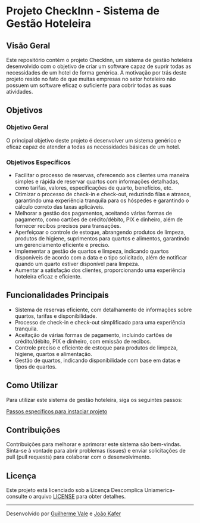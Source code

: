 # Projeto CheckInn - Sistema de Gestão Hoteleira

## Visão Geral

Este repositório contém o projeto CheckInn, um sistema de gestão hoteleira desenvolvido com o objetivo de criar um software capaz de suprir todas as necessidades de um hotel de forma genérica. A motivação por trás deste projeto reside no fato de que muitas empresas no setor hoteleiro não possuem um software eficaz o suficiente para cobrir todas as suas atividades.

## Objetivos

### Objetivo Geral

O principal objetivo deste projeto é desenvolver um sistema genérico e eficaz capaz de atender a todas as necessidades básicas de um hotel.

### Objetivos Específicos

- Facilitar o processo de reservas, oferecendo aos clientes uma maneira simples e rápida de reservar quartos com informações detalhadas, como tarifas, valores, especificações de quarto, benefícios, etc.
- Otimizar o processo de check-in e check-out, reduzindo filas e atrasos, garantindo uma experiência tranquila para os hóspedes e garantindo o cálculo correto das taxas aplicáveis.
- Melhorar a gestão dos pagamentos, aceitando várias formas de pagamento, como cartões de crédito/débito, PIX e dinheiro, além de fornecer recibos precisos para transações.
- Aperfeiçoar o controle de estoque, abrangendo produtos de limpeza, produtos de higiene, suprimentos para quartos e alimentos, garantindo um gerenciamento eficiente e preciso.
- Implementar a gestão de quartos e limpeza, indicando quartos disponíveis de acordo com a data e o tipo solicitado, além de notificar quando um quarto estiver disponível para limpeza.
- Aumentar a satisfação dos clientes, proporcionando uma experiência hoteleira eficaz e eficiente.

## Funcionalidades Principais

- Sistema de reservas eficiente, com detalhamento de informações sobre quartos, tarifas e disponibilidade.
- Processo de check-in e check-out simplificado para uma experiência tranquila.
- Aceitação de várias formas de pagamento, incluindo cartões de crédito/débito, PIX e dinheiro, com emissão de recibos.
- Controle preciso e eficiente de estoque para produtos de limpeza, higiene, quartos e alimentação.
- Gestão de quartos, indicando disponibilidade com base em datas e tipos de quartos.

## Como Utilizar

Para utilizar este sistema de gestão hoteleira, siga os seguintes passos:

[Passos especificos para instaciar projeto](https://github.com/joojkafer/ProjetoMensal/pull/1#issuecomment-1726688923)

## Contribuições

Contribuições para melhorar e aprimorar este sistema são bem-vindas. Sinta-se à vontade para abrir problemas (issues) e enviar solicitações de pull (pull requests) para colaborar com o desenvolvimento.

## Licença

Este projeto está licenciado sob a Licença Descomplica Uniamerica- consulte o arquivo [LICENSE](LICENSE) para obter detalhes.

---
Desenvolvido por [Guilherme Vale](https://github.com/guiiivale) e [João Kafer](https://github.com/joojkafer)
